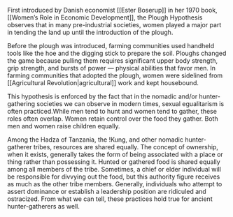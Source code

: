 First introduced by Danish economist [[Ester Boserup]] in her 1970 book, [[Women’s Role in Economic Development]], the Plough Hypothesis observes that in many pre-industrial societies, women played a major part in tending the land up until the introduction of the plough.

Before the plough was introduced, farming communities used handheld tools like the hoe and the digging stick to prepare the soil. Ploughs changed the game because pulling them requires significant upper body strength, grip strength, and bursts of power — physical abilities that favor men. In farming communities that adopted the plough, women were sidelined from [[Agricultural Revolution|agricultural]] work and kept housebound.

This hypothesis is enforced by the fact that in the nomadic and/or hunter-gathering societies we can observe in modern times, sexual egualitarism is often practiced.While men tend to hunt and women tend to gather, these roles often overlap. Women retain control over the food they gather. Both men and women raise children equally.

Among the Hadza of Tanzania, the !Kung, and other nomadic hunter-gatherer tribes, resources are shared equally. The concept of ownership, when it exists, generally takes the form of being associated with a place or thing rather than possessing it. Hunted or gathered food is shared equally among all members of the tribe. Sometimes, a chief or elder individual will be responsible for divvying out the food, but this authority figure receives as much as the other tribe members. Generally, individuals who attempt to assert dominance or establish a leadership position are ridiculed and ostracized. From what we can tell, these practices hold true for ancient hunter-gatherers as well.